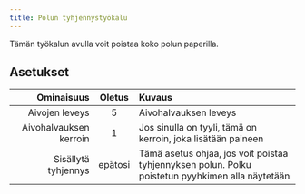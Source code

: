```yaml
---
title: Polun tyhjennystyökalu
---
```


Tämän työkalun avulla voit poistaa koko polun paperilla.

## Asetukset

|             Ominaisuus |  Oletus | Kuvaus                                                                                                           |
| ---------------------: | :-----: | :--------------------------------------------------------------------------------------------------------------- |
|         Aivojen leveys |    5    | Aivohalvauksen leveys                                                                                            |
| Aivohalvauksen kerroin |    1    | Jos sinulla on tyyli, tämä on kerroin, joka lisätään paineen                                                     |
|    Sisällytä tyhjennys | epätosi | Tämä asetus ohjaa, jos voit poistaa tyhjennyksen polun. Polku poistetun pyyhkimen alla näytetään |
